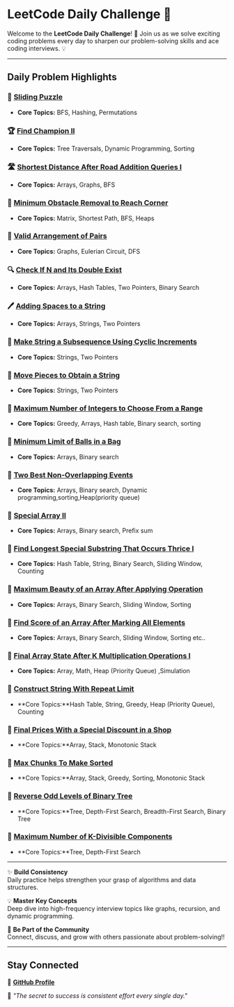 # **LeetCode Daily Challenge 🚀**

Welcome to the **LeetCode Daily Challenge**! 🎉 Join us as we solve exciting coding problems every day to sharpen our problem-solving skills and ace coding interviews. 💡

---

## **Daily Problem Highlights**

### 🔄 **[Sliding Puzzle](https://leetcode.com/problems/sliding-puzzle/)**
- **Core Topics:** BFS, Hashing, Permutations  

### 🏆 **[Find Champion II](https://leetcode.com/problems/find-champion-ii/)**
- **Core Topics:** Tree Traversals, Dynamic Programming, Sorting  

### 🛣️ **[Shortest Distance After Road Addition Queries I](https://leetcode.com/problems/shortest-distance-after-road-addition-queries-i/)**
- **Core Topics:** Arrays, Graphs, BFS  

### 🧱 **[Minimum Obstacle Removal to Reach Corner](https://leetcode.com/problems/minimum-obstacle-removal-to-reach-corner/description/)**
- **Core Topics:** Matrix, Shortest Path, BFS, Heaps  

### 🔗 **[Valid Arrangement of Pairs](https://leetcode.com/problems/valid-arrangement-of-pairs/description/)**
- **Core Topics:** Graphs, Eulerian Circuit, DFS  

### 🔍 **[Check If N and Its Double Exist](https://leetcode.com/problems/check-if-n-and-its-double-exist/description/)**
- **Core Topics:** Arrays, Hash Tables, Two Pointers, Binary Search  

### 🖊️ **[Adding Spaces to a String](https://leetcode.com/problems/adding-spaces-to-a-string/description/)**
- **Core Topics:** Arrays, Strings, Two Pointers  

### 🔄 **[Make String a Subsequence Using Cyclic Increments](https://leetcode.com/problems/make-string-a-subsequence-using-cyclic-increments/description/)**
- **Core Topics:** Strings, Two Pointers  

### 🧩 **[Move Pieces to Obtain a String](https://leetcode.com/problems/move-pieces-to-obtain-a-string/description/)**
- **Core Topics:** Strings, Two Pointers  

### 🔢 **[Maximum Number of Integers to Choose From a Range](https://leetcode.com/problems/maximum-number-of-integers-to-choose-from-a-range/)**
- **Core Topics:** Greedy, Arrays, Hash table, Binary search, sorting

### 🔢 **[Minimum Limit of Balls in a Bag](https://leetcode.com/problems/minimum-limit-of-balls-in-a-bag/description/)**
- **Core Topics:** Arrays, Binary search

### 🔢 **[Two Best Non-Overlapping Events](https://leetcode.com/problems/two-best-non-overlapping-events/description/)**
- **Core Topics:** Arrays, Binary search, Dynamic programming,sorting,Heap(priority queue)

### 🔢 **[Special Array II](https://leetcode.com/problems/special-array-ii/description/)**
- **Core Topics:** Arrays, Binary search, Prefix sum

### 🔢 **[Find Longest Special Substring That Occurs Thrice I](https://leetcode.com/problems/find-longest-special-substring-that-occurs-thrice-i/description/)**
- **Core Topics:** Hash Table, String, Binary Search, Sliding Window, Counting

### 🔢 **[Maximum Beauty of an Array After Applying Operation](https://leetcode.com/problems/maximum-beauty-of-an-array-after-applying-operation/description/?envType=daily-question&envId=2024-12-11)**
- **Core Topics:** Arrays, Binary Search, Sliding Window, Sorting

### 🔢 **[Find Score of an Array After Marking All Elements](https://leetcode.com/problems/find-score-of-an-array-after-marking-all-elements/description/)**
- **Core Topics:** Arrays, Binary Search, Sliding Window, Sorting etc..


### 🔢 **[Final Array State After K Multiplication Operations I](https://leetcode.com/problems/final-array-state-after-k-multiplication-operations-i/description/)**
- **Core Topics:** Array, Math, Heap (Priority Queue) ,Simulation

### 🔢 **[Construct String With Repeat Limit](https://leetcode.com/problems/construct-string-with-repeat-limit/description/)**
- **Core Topics:**Hash Table, String, Greedy, Heap (Priority Queue), Counting

### 🔢 **[ Final Prices With a Special Discount in a Shop](https://leetcode.com/problems/final-prices-with-a-special-discount-in-a-shop/description/?envType=daily-question&envId=2024-12-18)**
- **Core Topics:**Array, Stack, Monotonic Stack

### 🔢 **[Max Chunks To Make Sorted](https://leetcode.com/problems/max-chunks-to-make-sorted/description/)**
- **Core Topics:**Array, Stack, Greedy, Sorting, Monotonic Stack

### 🔢 **[Reverse Odd Levels of Binary Tree](https://leetcode.com/problems/reverse-odd-levels-of-binary-tree/description/)**
- **Core Topics:**Tree, Depth-First Search, Breadth-First Search, Binary Tree

### 🔢 **[Maximum Number of K-Divisible Components](https://leetcode.com/problems/maximum-number-of-k-divisible-components/description/)**
- **Core Topics:**Tree, Depth-First Search
---

✨ **Build Consistency**  
Daily practice helps strengthen your grasp of algorithms and data structures.  

💡 **Master Key Concepts**  
Deep dive into high-frequency interview topics like graphs, recursion, and dynamic programming.  

🤝 **Be Part of the Community**  
Connect, discuss, and grow with others passionate about problem-solving!!


---

## **Stay Connected**  
📍 **[GitHub Profile](https://github.com/JahnavikaGopalbvrith)**  

🎯 *"The secret to success is consistent effort every single day."*
